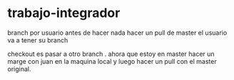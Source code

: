 # trabajo-integrador



branch por usuario
antes de hacer nada hacer un pull de master el usuario va a tener su branch

checkout es pasar a otro branch .
ahora que estoy en master hacer un marge con juan en la maquina local y luego hacer un pull con el master original.  
